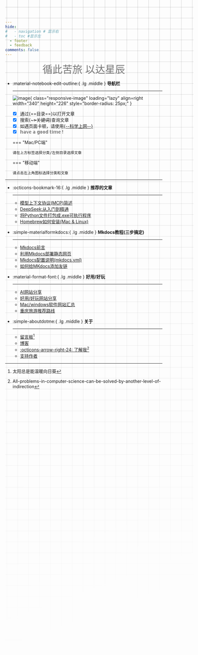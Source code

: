 ```yaml
---
hide:
#   - navigation # 显示右
#   - toc #显示左
  - footer
  - feedback
comments: false
---
```



<center><font  color= #757575 size=6.5 >循此苦旅 以达星辰</font></center>

<div class="grid cards" markdown>

-   :material-notebook-edit-outline:{ .lg .middle } __导航栏__

    ---
    ![image](https://pic1.zhimg.com/80/v2-b9ae6898d33359da6be815bf60626af2_1440w.webp?source=2c26e567){ class="responsive-image" loading="lazy" align=right width="340" height="226" style="border-radius: 25px;" }

    - [x] 通过{==目录==}以打开文章
    - [x] 搜索{~~~>关键词~~}查询文章
    - [x] 如遇页面卡顿，请使用[{--科学上网--}](blog/technique%20sharing/kexue.md)
    - [x] 𝕙𝕒𝕧𝕖 𝕒 𝕘𝕠𝕠𝕕 𝕥𝕚𝕞𝕖 !  

    === "Mac/PC端"

        请在上方标签选择分类/左侧目录选择文章

    === "移动端"

        请点击左上角图标选择分类和文章
    
</div>
<style>
    @media only screen and (max-width: 768px) {
        .responsive-image {
            display: none;
        }
    }
</style>


***  


<div class="grid cards" markdown>

-   :octicons-bookmark-16:{ .lg .middle } __推荐的文章__

    ---

    - [模型上下文协议(MCP)简述](develop/AI/mcp.md)
    - [DeepSeek:从入门到精通](develop/deepseek.md)
    - [将Python文件打包成.exe可执行程序](blog/py/python.md)
    - [Homebrew如何安装(Mac & Linux)](blog/Mac/homebrew.md) 
    
-   :simple-materialformkdocs:{ .lg .middle } __Mkdocs教程(三步搞定)__

    ---
    
    - [Mkdocs前言](blog/Mkdocs/mkfirst.md)
    - [利用Mkdocs部署静态网页](blog/Mkdocs/mkdocs1.md)
    - [Mkdocs配置说明(mkdocs.yml)](blog/Mkdocs/mkdocs2.md)   
    - [如何给MKdocs添加友链](blog/Mkdocs/linktech.md)


-   :material-format-font:{ .lg .middle } __好用/好玩__

    ---

    - [AI网站分享](develop/AI.md)
    - [好用/好玩网站分享](blog/Webplay.md)
    - [Mac/windows软件网站汇总](blog/macsoft.md)
    - [重庆旅游推荐路线](trip/InCQ/CQ.md)
    
-   :simple-aboutdotme:{ .lg .middle } __关于__

    ---

    - [留言板](waline.md)[^Knowing-that-loving-you-has-no-ending] 
    - [博客](blog/index.md)
    - [:octicons-arrow-right-24: 了解我](about/geren.md)[^see-how-much-I-love-you]
    - [支持作者](about/zcw.md) 
</div>


[^Knowing-that-loving-you-has-no-ending]:太阳总是能温暖向日葵  
[^see-how-much-I-love-you]:All-problems-in-computer-science-can-be-solved-by-another-level-of-indirection



<!--  
____    __    ____  ______   ______   ____    __    ____  __  .__   __. 
\   \  /  \  /   / /      | /  __  \  \   \  /  \  /   / |  | |  \ |  | 
 \   \/    \/   / |  ,----'|  |  |  |  \   \/    \/   /  |  | |   \|  | 
  \            /  |  |     |  |  |  |   \            /   |  | |  . `  | 
   \    /\    /   |  `----.|  `--'  |    \    /\    /    |  | |  |\   | 
    \__/  \__/     \______| \______/      \__/  \__/     |__| |__| \__| 
-->



<!-- 发邮件(1) 微信(2) MKdocs视频教程(3)
{ .annotate }

1. 点击右下角[:material-email:](mailto:<wangkewen821@gmail.com>)即可发送邮件.
2. TEL:18939533255(微信号)
3. 点击右下角[:simple-bilibili:](https://space.bilibili.com/1407028951/lists/4566631?type=series)图标查看视频教程. -->


<style>
.md-grid {
  max-width: 1220px;
}
</style>


<style>
body {
  position: relative; /* 确保 body 元素的 position 属性为非静态值 */
}

body::before {
  --size: 35px; /* 调整网格单元大小 */
  --line: color-mix(in hsl, canvasText, transparent 80%); /* 调整线条透明度 */
  content: '';
  height: 100vh;
  width: 100%;
  position: absolute; /* 修改为 absolute 以使其随页面滚动 */
  background: linear-gradient(
        90deg,
        var(--line) 1px,
        transparent 1px var(--size)
      )
      50% 50% / var(--size) var(--size),
    linear-gradient(var(--line) 1px, transparent 1px var(--size)) 50% 50% /
      var(--size) var(--size);
  -webkit-mask: linear-gradient(-20deg, transparent 50%, white);
          mask: linear-gradient(-20deg, transparent 50%, white);
  top: 0;
  transform-style: flat;
  pointer-events: none;
  z-index: -1;
}

@media (max-width: 768px) {
  body::before {
    display: none; /* 在手机端隐藏网格效果 */
  }
}


</style>


<!-- 优化后的 Waline 评论区代码，支持暗色模式自适应，结构更简洁，移动端适配更好 -->
<!-- <link rel="stylesheet" href="https://unpkg.com/@waline/client@v2/dist/waline.css" />

<div id="waline"></div>

<script type="module">
  import { init } from 'https://unpkg.com/@waline/client@v2/dist/waline.mjs';
  init({
    el: '#waline',
    serverURL: 'https://mk-docs-comments.vercel.app/',
    emoji: [
      'https://unpkg.com/@waline/emojis@1.1.0/qq',
      'https://unpkg.com/@waline/emojis@1.1.0/tw-emoji',
      'https://unpkg.com/@waline/emojis@1.1.0/bilibili',
      'https://unpkg.com/@waline/emojis@1.1.0/weibo',
    ],
    comment: true,
    pageview: true,
    lang: 'zh',
    dark: 'auto', // 自动适配暗色模式
    avatar: 'retro', // 可选：更有趣的头像风格
  });
</script> -->

<!-- <link rel="stylesheet" href=" https://cdn.jsdelivr.net/npm/@docsearch/css@3 "/></pre></li>
<script src=" https://cdn.jsdelivr.net/npm/@docsearch/js@3 "></script>
 <script type="text/javascript">
 docsearch({
 appId: "HPAF2GI0JK",
 apiKey: "98e3ce22d1357833c38b7b581ca07219",
 indexName: "wcowin",
 container: '#docsearch'
 debug: false
 });
 </script>
 <div id="docsearch"></div> -->



<script async src="https://pagead2.googlesyndication.com/pagead/js/adsbygoogle.js?client=ca-pub-2327435979273742"
     crossorigin="anonymous"></script>

<script async custom-element="amp-auto-ads"
        src="https://cdn.ampproject.org/v0/amp-auto-ads-0.1.js">
</script>
<amp-auto-ads type="adsense"
        data-ad-client="ca-pub-2327435979273742">
</amp-auto-ads>